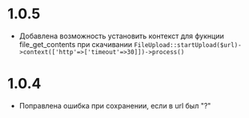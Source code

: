 1.0.5
=====
* Добавлена возможность установить контекст для фукнции file_get_contents при скачивании
`FileUpload::startUpload($url)->context(['http'=>['timeout'=>30]])->process()`

1.0.4
=====
* Поправлена ошибка при сохранении, если в url был "?"